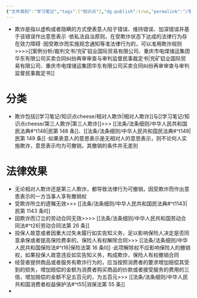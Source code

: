 ```yaml
---
{"文件类别":"学习笔记","tags":["知识点"],"dg-publish":true,"permalink":"/学习笔记/知识点cheese/欺诈/","dgPassFrontmatter":true,"created":"2024-07-17T10:45:00.289+08:00","updated":"2024-09-30T11:34:51.325+08:00"}
---
```


- 欺诈是指以虚构或者隐瞒的方式使表意人陷于错误、维持错误、加深错误并基于该错误作出意思表示
·依私法自治原则，在受欺诈状态下达成的法律行为存在效力障碍
·因受欺诈而实施观念通知等准法律行为的，可以准用欺诈规则>>>>[[案例分析/裁判文书/兖矿铝业国际贸易有限公司、重庆市电煤储运集团华东有限公司买卖合同纠纷再审审查与审判监督民事裁定书\|兖矿铝业国际贸易有限公司、重庆市电煤储运集团华东有限公司买卖合同纠纷再审审查与审判监督民事裁定书]]
# 分类
- 欺诈包括[[学习笔记/知识点cheese/相对人欺诈\|相对人欺诈]]与[[学习笔记/知识点cheese/第三人欺诈\|第三人欺诈]]>>> [[法条/法条细则/中华人民共和国民法典#^t148\|民第 148 条]]、[[法条/法条细则/中华人民共和国民法典#^t149\|民第 149 条]]
·如果表意人的意思表示是无相对人的意思表示，则不论何人实施欺诈，意思表示均为可撤销，其撤销的条件并无差別
# 法律效果
- 无论相对人欺诈还是第三人欺诈，都导致法律行为可撤销，因受欺诈而作出意思表示的一方当事人享有撤销权
- 受欺诈所立的遗嘱无效>>> [[法条/法条细则/中华人民共和国民法典#^t1143\|民第 1143 条Ⅱ]]
- 因欺诈而订立的劳动合同无效>>>> [[法条/法条细则/中华人民共和国劳动合同法#^t26\|劳动合同法第 26 条]]
- 投保人故意或者因重大过失未履行如实告知义务，足以影响保险人决定是否同意承保或者提高保险费率的，保险人有权解除合同>>> [[法条/法条细则/中华人民共和国保险法#^t16\|保险法第 16 条Ⅱ]]
·此项解除权不应影响保险人的撤销权，如果投保人故意违反如实告知义务，构成欺诈，保险人有权撤销合同
- 经营者提供商品或者服务有欺诈行为的，应当按照消费者的要求增加赔偿其受到的损失，增加赔偿的金额为消费者购买商品的价款或者接受服务的费用的三倍，增加赔偿的金额不足五百元的，为五百元>>> [[法条/法条细则/中华人民共和国消费者权益保护法#^t55\|消保法第 55 条]]
- 